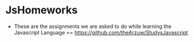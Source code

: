 # JsHomeworks

- These are the assignments we are asked to do while learning the Javascript Language == https://github.com/theArzuw/StudysJavascript

